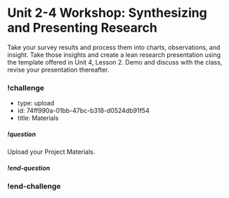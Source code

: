 # Unit 2-4 Workshop: Synthesizing and Presenting Research

Take your survey results and process them into charts, observations, and insight. Take those insights and create a lean research presentation using the template offered in Unit 4, Lesson 2. Demo and discuss with the class, revise your presentation thereafter.

### !challenge
* type: upload
* id: 74ff990a-01bb-47bc-b318-d0524db91f54
* title: Materials
##### !question
Upload your Project Materials.

##### !end-question
### !end-challenge